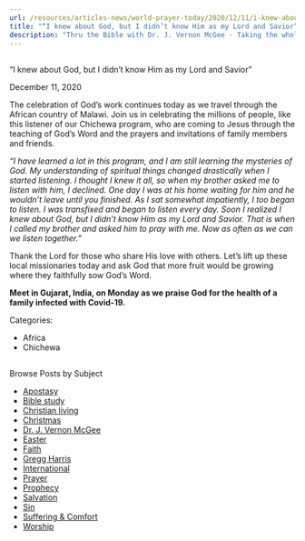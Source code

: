 ```yaml
---
url: /resources/articles-news/world-prayer-today/2020/12/11/i-knew-about-god-but-i-didn-t-know-him-as-my-lord-and-savior
title: "“I knew about God, but I didn’t know Him as my Lord and Savior”"
description: "Thru the Bible with Dr. J. Vernon McGee - Taking the whole Word to the whole world"
---
```







## 
 “I knew about God, but I didn’t know Him as my Lord and Savior”


December 11, 2020
![]()




The celebration of God’s work continues today as we travel through the African country of Malawi. Join us in celebrating the millions of people, like this listener of our Chichewa program, who are coming to Jesus through the teaching of God’s Word and the prayers and invitations of family members and friends.

*“I have learned a lot in this program, and I am still learning the mysteries of God. My understanding of spiritual things changed drastically when I started listening. I thought I knew it all, so when my brother asked me to listen with him, I declined. One day I was at his home waiting for him and he wouldn’t leave until you finished. As I sat somewhat impatiently, I too began to listen. I was transfixed and began to listen every day. Soon I realized I knew about God, but I didn’t know Him as my Lord and Savior. That is when I called my brother and asked him to pray with me. Now as often as we can we listen together.”*

Thank the Lord for those who share His love with others. Let’s lift up these local missionaries today and ask God that more fruit would be growing where they faithfully sow God’s Word. 

**Meet in Gujarat, India, on Monday as we praise God for the health of a family infected with Covid-19.**



Categories: 


* Africa
* Chichewa









## 
 Browse Posts by Subject


* [Apostasy](/resources/articles-news/-in-tags/tags/Apostasy)
* [Bible study](/resources/articles-news/-in-tags/tags/Bible-study)
* [Christian living](/resources/articles-news/-in-tags/tags/Christian-living)
* [Christmas](/resources/articles-news/-in-tags/tags/Christmas)
* [Dr. J. Vernon McGee](/resources/articles-news/-in-tags/tags/Dr-J-Vernon-McGee)
* [Easter](/resources/articles-news/-in-tags/tags/easter)
* [Faith](/resources/articles-news/-in-tags/tags/Faith)
* [Gregg Harris](/resources/articles-news/-in-tags/tags/Gregg-Harris)
* [International](/resources/articles-news/-in-tags/tags/International)
* [Prayer](/resources/articles-news/-in-tags/tags/prayer)
* [Prophecy](/resources/articles-news/-in-tags/tags/Prophecy)
* [Salvation](/resources/articles-news/-in-tags/tags/Salvation)
* [Sin](/resources/articles-news/-in-tags/tags/sin)
* [Suffering & Comfort](/resources/articles-news/-in-tags/tags/Suffering-Comfort)
* [Worship](/resources/articles-news/-in-tags/tags/worship)






